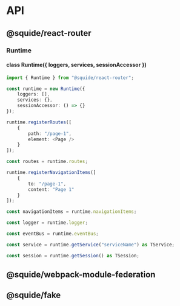 # API

## @squide/react-router

### Runtime

#### class Runtime({ loggers, services, sessionAccessor })

```ts
import { Runtime } from "@squide/react-router";

const runtime = new Runtime({
    loggers: [],
    services: {},
    sessionAccessor: () => {}
});

runtime.registerRoutes([
    {
        path: "/page-1",
        element: <Page />
    }
]);

const routes = runtime.routes;

runtime.registerNavigationItems([
    {
        to: "/page-1",
        content: "Page 1"
    }
]);

const navigationItems = runtime.navigationItems;

const logger = runtime.logger;

const eventBus = runtime.eventBus;

const service = runtime.getService("serviceName") as TService;

const session = runtime.getSession() as TSession;
```

## @squide/webpack-module-federation

## @squide/fake

